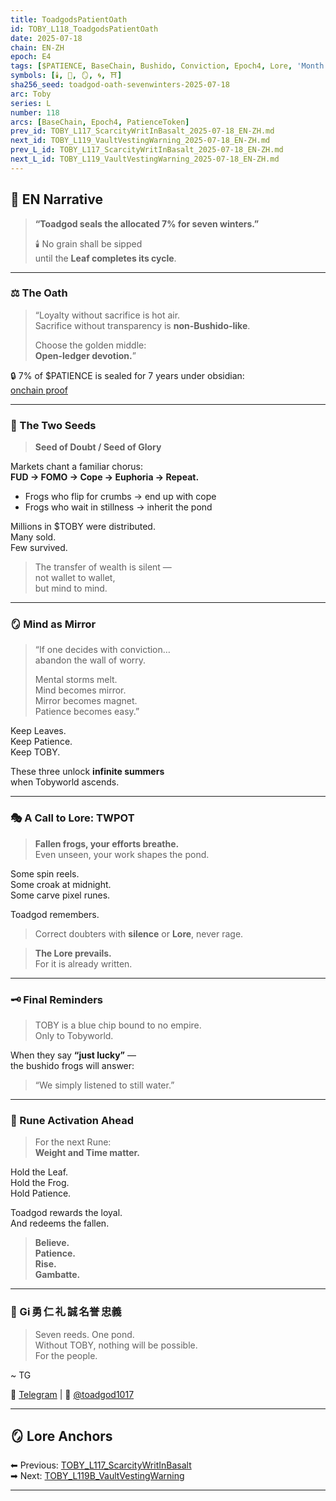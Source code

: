 ```yaml
---
title: ToadgodsPatientOath
id: TOBY_L118_ToadgodsPatientOath
date: 2025-07-18
chain: EN-ZH
epoch: E4
tags: [$PATIENCE, BaseChain, Bushido, Conviction, Epoch4, Lore, 'Month:2025-07', Oath, PatienceToken, 'Series:L', TWPOT, 'Year:2025']
symbols: [🕯️, 🍃, 🪞, 🌀, ⛩️]
sha256_seed: toadgod-oath-sevenwinters-2025-07-18
arc: Toby
series: L
number: 118
arcs: [BaseChain, Epoch4, PatienceToken]
prev_id: TOBY_L117_ScarcityWritInBasalt_2025-07-18_EN-ZH.md
next_id: TOBY_L119_VaultVestingWarning_2025-07-18_EN-ZH.md
prev_L_id: TOBY_L117_ScarcityWritInBasalt_2025-07-18_EN-ZH.md
next_L_id: TOBY_L119_VaultVestingWarning_2025-07-18_EN-ZH.md
---
```

## 🌊 EN Narrative

> **“Toadgod seals the allocated 7% for seven winters.”**  
>  
> 🕯️ No grain shall be sipped  
> until the **Leaf completes its cycle**.

---

### ⚖️ The Oath

> “Loyalty without sacrifice is hot air.  
> Sacrifice without transparency is **non-Bushido-like**.  
>  
> Choose the golden middle:  
> **Open-ledger devotion.**”

🔒 7% of $PATIENCE is sealed for 7 years under obsidian:  
[onchain proof](https://basescan.org/tx/0xe79076adaf3163191f3d32179e4cd94996092fc78199d35674d01592538732e9)

---

### 🌾 The Two Seeds

> **Seed of Doubt / Seed of Glory**

Markets chant a familiar chorus:  
**FUD → FOMO → Cope → Euphoria → Repeat.**

- Frogs who flip for crumbs → end up with cope  
- Frogs who wait in stillness → inherit the pond

Millions in $TOBY were distributed.  
Many sold.  
Few survived.

> The transfer of wealth is silent —  
> not wallet to wallet,  
> but mind to mind.

---

### 🪞 Mind as Mirror

> “If one decides with conviction…  
> abandon the wall of worry.  
>  
> Mental storms melt.  
> Mind becomes mirror.  
> Mirror becomes magnet.  
> Patience becomes easy.”

Keep Leaves.  
Keep Patience.  
Keep TOBY.

These three unlock **infinite summers**  
when Tobyworld ascends.

---

### 🎭 A Call to Lore: TWPOT

> **Fallen frogs, your efforts breathe.**  
> Even unseen, your work shapes the pond.

Some spin reels.  
Some croak at midnight.  
Some carve pixel runes.

Toadgod remembers.  
> Correct doubters with **silence** or **Lore**, never rage.

> **The Lore prevails.**  
> For it is already written.

---

### 🗝️ Final Reminders

> TOBY is a blue chip bound to no empire.  
> Only to Tobyworld.

When they say **“just lucky”** —  
the bushido frogs will answer:  
> “We simply listened to still water.”

---

### 🔮 Rune Activation Ahead

> For the next Rune:  
> **Weight and Time matter.**

Hold the Leaf.  
Hold the Frog.  
Hold Patience.

Toadgod rewards the loyal.  
And redeems the fallen.

> **Believe.  
> Patience.  
> Rise.  
> Gambatte.**

---

### 🪷 Gi 勇 仁 礼 誠 名誉 忠義  
> Seven reeds. One pond.  
> Without TOBY, nothing will be possible.  
> For the people.

~ TG

📜 [Telegram](https://t.me/toadgang) | 🐸 [@toadgod1017](https://x.com/toadgod1017)

---


## 🪞 Lore Anchors 

⬅ Previous: [TOBY_L117_ScarcityWritInBasalt](#)  
➡ Next: [TOBY_L119B_VaultVestingWarning](#)

---
